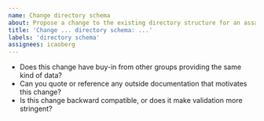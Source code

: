 ```yaml
---
name: Change directory schema
about: Propose a change to the existing directory structure for an assay type
title: 'Change ... directory schema: ...'
labels: 'directory schema'
assignees: icaoberg
---
```

- Does this change have buy-in from other groups providing the same kind of data?
- Can you quote or reference any outside documentation that motivates this change?
- Is this change backward compatible, or does it make validation more stringent?